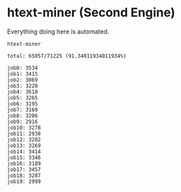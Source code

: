 # htext-miner (Second Engine)

Everything doing here is automated.

```
htext-miner

total: 65057/71225 (91.34011934011934%)

job0: 3534
job1: 3415
job2: 3069
job3: 3220
job4: 3618
job5: 3265
job6: 3195
job7: 3160
job8: 3206
job9: 2916
job10: 3278
job11: 2938
job12: 3282
job13: 3269
job14: 3414
job15: 3346
job16: 3189
job17: 3457
job18: 3287
job19: 2999
```